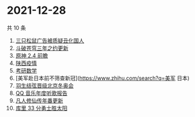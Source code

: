 # 2021-12-28

共 10 条

<!-- BEGIN -->
<!-- 最后更新时间 Tue Dec 28 2021 00:21:27 GMT+0800 (China Standard Time) -->

1. [三只松鼠广告被质疑丑化国人](https://www.zhihu.com/search?q=三只松鼠)
1. [斗破苍穹三年之约更新](https://www.zhihu.com/search?q=斗破苍穹三年之约)
1. [原神 2.4 前瞻](https://www.zhihu.com/search?q=原神)
1. [陕西疫情](https://www.zhihu.com/search?q=陕西疫情)
1. [考研数学](https://www.zhihu.com/search?q=考研数学)
1. [美军赴日本前不筛查新冠](https://www.zhihu.com/search?q=美军 日本)
1. [羽生结弦晋级北京冬奥会](https://www.zhihu.com/search?q=羽生结弦)
1. [QQ 音乐年度听歌报告](https://www.zhihu.com/search?q=QQ音乐听歌报告)
1. [凡人修仙传年番更新](https://www.zhihu.com/search?q=凡人修仙传)
1. [库里 33 分勇士胜太阳](https://www.zhihu.com/search?q=勇士)

<!-- END -->
